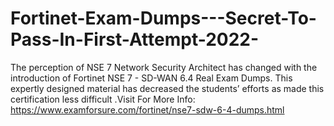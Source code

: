 # Fortinet-Exam-Dumps---Secret-To-Pass-In-First-Attempt-2022-
The perception of NSE 7 Network Security Architect has changed with the introduction of Fortinet NSE 7 - SD-WAN 6.4 Real Exam Dumps. This expertly designed material has decreased the students’ efforts as made this certification less difficult .Visit For More Info: https://www.examforsure.com/fortinet/nse7-sdw-6-4-dumps.html
